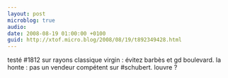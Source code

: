 ```yaml
---
layout: post
microblog: true
audio: 
date: 2008-08-19 01:00:00 +0100
guid: http://xtof.micro.blog/2008/08/19/t892349428.html
---
```

testé #1812 sur rayons classique virgin : évitez barbès et gd boulevard. la honte : pas un vendeur compétent sur #schubert. louvre ?
